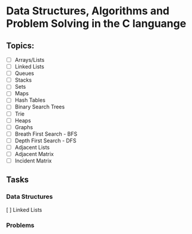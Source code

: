 # Data Structures, Algorithms and Problem Solving in the C languange

## Topics:
  * [ ] Arrays/Lists
  * [ ] Linked Lists
  * [ ] Queues
  * [ ] Stacks
  * [ ] Sets
  * [ ] Maps
  * [ ] Hash Tables
  * [ ] Binary Search Trees
  * [ ] Trie
  * [ ] Heaps
  * [ ] Graphs
  * [ ] Breath First Search - BFS
  * [ ] Depth First Search - DFS
  * [ ] Adjacent Lists
  * [ ] Adjacent Matrix
  * [ ] Incident Matrix

## Tasks
### Data Structures
[ ] Linked Lists

### Problems
